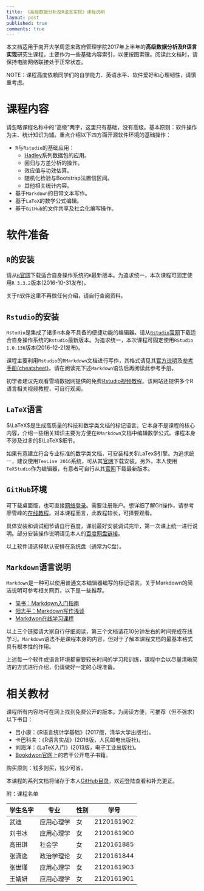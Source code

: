 ```yaml
---
title: 《高级数据分析及R语言实现》课程说明
layout: post
published: true
comments: true
---
```



本文档适用于南开大学周恩来政府管理学院2017年上半年的**高级数据分析及R语言实现**研究生课程，主要作为一些基础内容索引，以便按图索骥。阅读此文档时，请保持电脑网络联接处于正常状态。


NOTE：课程高度依赖同学们的自学能力、英语水平、软件爱好和心理韧性，请慎重考虑。

# 课程内容

请忽略课程名称中的“高级”两字，这里只有基础，没有高级。基本原则：软件操作为主、统计知识为辅。重点介绍以下四方面开源软件环境的基础操作：

* `R`与`Rstudio`的基础应用：
    - [Hadley](http://hadley.nz/)系列数据包的应用。
    - 回归与方差分析的操作。
    - 效应值与功效估算。
    - 随机化检验与Bootstrap法置信区间。
    - 其他相关统计内容。
* 基于`Markdown`的日常文本写作。
* 基于`LaTeX`的数学公式编辑。
* 基于`GitHub`的文件共享及社会化编写操作。

# 软件准备

## `R`的安装

请从[`R`官网](https://www.r-project.org/)下载适合自身操作系统的`R`最新版本。为追求统一，本次课程可固定使用`R 3.3.2`版本(2016-10-31发布)。

关于`R`软件这里不再做任何介绍，请自行查阅资料。

## `Rstudio`的安装

`Rstudio`是集成了诸多`R`本身不具备的便捷功能的编辑器。请从[`Rstudio`官网](https://www.rstudio.com/)下载适合自身操作系统的`Rstudio`最新版本。为追求统一，本次课程可固定使用`RStudio 1.0.136`版本(2016-12-21发布)。

课程主要利用`Rstudio`的`RMarkdown`文档进行写作，其格式请见其[官方说明](http://rmarkdown.rstudio.com/)及[参考手册(cheatsheet)](https://www.rstudio.com/wp-content/uploads/2016/03/rmarkdown-cheatsheet-2.0.pdf)。请在阅读完下述`Markdown`语法后再阅读此参考手册。

初学者建议先观看雪晴数据网提供的免费[Rstudio视频教程](http://www.xueqing.tv/cms/article/96)。该网站还提供多个R语言相关视频教程，可自行观阅。

## `LaTeX`语言

$\LaTeX$是生成高质量的科技和数学类文档的标记语言。它本身不是课程的核心内容，介绍一些相关知识主要为方便在`RMarkdown`文档中编辑数学公式。课程本身不涉及过多的$\LaTeX$细节。

如果有意建立符合专业标准的数学类文档，可安装相关$\LaTex$引擎。为追求统一，建议使用`TexLive 2016`系统，可从其[官网](http://tug.org/texlive/)下载安装。另外，本人使用`TeXStudio`作为编辑器，有意者可自行从其[官网](http://texstudio.sourceforge.net/)下载最新版本。

## `GitHub`环境

可下载桌面版，也可直接[网络登录](https://github.com/)。需要注册账户。想详细了解Git操作，请参考廖雪峰的[在线教程](http://www.liaoxuefeng.com/wiki/0013739516305929606dd18361248578c67b8067c8c017b000)。对本课程而言，此教程较长，可择要观看。

具体安装和调试细节请自行百度，课前最好安装调试完毕，第一次课上统一进行说明。部分安装操作说明请见本人的[百度网盘链接](http://pan.baidu.com/s/1pLm8Rwf)。

以上软件请选择默认安排在系统盘（通常为C盘）。

## `Markdown`语言说明

`Markdown`是一种可以使用普通文本编辑器编写的标记语言。关于Markdown的简洁说明可参考相关网页，以下是一些推荐。
  
  * [简书：Markdown入门指南](http://www.jianshu.com/p/1e402922ee32/)
  * [阳志平：Markdown写作浅谈](http://www.yangzhiping.com/tech/r-markdown-knitr.html)
  * [Markdwon在线学习课程](http://www.markdowntutorial.com/)
  
以上三个链接请大家自行仔细阅读，第三个文档请花10分钟左右的时间完成在线学习。`Markdown`语法不是课程本身的内容，但对于了解本课程文档的最基本格式具有根本性的作用。

上述每一个软件或语言环境都需要较长时间的学习和训练，课程中会以尽量清晰简洁的方式进行介绍，仍请做好一定的心理准备。

# 相关教材

课程所有内容均可在网上找到免费公开的版本。为阅读方便，可推荐（但不强求）以下书目：

 * 吕小康：《R语言统计学基础》(2017版，清华大学出版社)。
 * 卡巴科夫：《R语言实战》(2016版，人民邮电出版社)。 
 * 刘海洋：《LaTeX入门》(2013版，电子工业出版社)。
 * [Bookdwon官网](https://bookdown.org/)上的若干公开电子书籍。
  
购买原则：钱多则买，钱少可省。

本课程的系列文档将储存于本人[GitHub目录](https://github.com/xkdog/RstatsHigher)，欢迎登陆查看和补充更正。

附：课程名单

学生名字 | 专业 | 性别 | 学号
--------|------|-----|----
武迪 | 应用心理学 | 女 | 2120161902 
刘书冰 | 应用心理学 | 女 | 2120161900
高田琪 | 社会学 | 女 | 2120161885
张潇逸 | 政治学理论 | 女 | 2120161844
张世瑾 | 应用心理学 | 女 | 2120161903
王婧妍 | 应用心理学 | 女 | 2120161901
